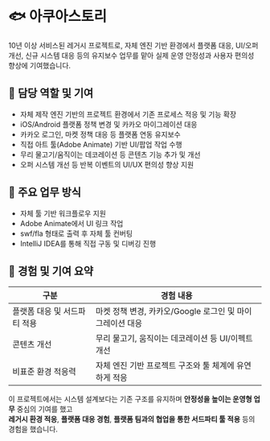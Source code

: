 # 🐟 아쿠아스토리
10년 이상 서비스된 레거시 프로젝트로, 자체 엔진 기반 환경에서
플랫폼 대응, UI/오퍼 개선, 신규 시스템 대응 등의 유지보수 업무를 맡아
실제 운영 안정성과 사용자 편의성 향상에 기여했습니다.

## 💬 담당 역할 및 기여
- 자체 제작 엔진 기반의 프로젝트 환경에서 기존 프로세스 적응 및 기능 확장
- iOS/Android 플랫폼 정책 변경 및 카카오 마이그레이션 대응
- 카카오 로그인, 마켓 정책 대응 등 플랫폼 연동 유지보수
- 직접 아트 툴(Adobe Animate) 기반 UI/팝업 작업 수행
- 무리 물고기/움직이는 데코레이션 등 콘텐츠 기능 추가 및 개선
- 오퍼 시스템 개선 등 반복 이벤트의 UI/UX 편의성 향상 지원

## 🧭 주요 업무 방식
- 자체 툴 기반 워크플로우 지원
- Adobe Animate에서 UI 링크 작업
- swf/fla 형태로 출력 후 자체 툴 컨버팅
- IntelliJ IDEA를 통해 직접 구동 및 디버깅 진행

## 📌 경험 및 기여 요약
| 구분         | 경험 내용                                  |
| ---------- | -------------------------------------- |
| 플랫폼 대응  및 서드파티 적용    | 마켓 정책 변경, 카카오/Google 로그인 및 마이그레이션 대응   |
| 콘텐츠 개선     | 무리 물고기, 움직이는 데코레이션 등 UI/이펙트 개선         |
| 비표준 환경 적응력 | 자체 엔진 기반 프로젝트 구조와 툴 체계에 유연하게 적응        |


이 프로젝트에서는 시스템 설계보다는 기존 구조를 유지하며 **안정성을 높이는 운영형 업무** 중심의 기여를 했고<br>
**레거시 환경 적응**, **플랫폼 대응 경험**, **플랫폼 팀과의 협업을 통한 서드파티 툴 적용** 등의 경험을 했습니다.
